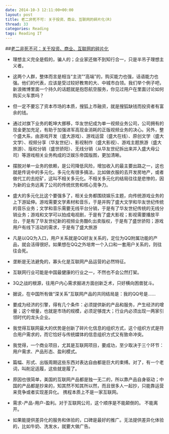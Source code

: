 ```yaml
---
date: 2014-10-3 12:11:00+00:00
layout: post
title: 老二非死不可: 关于投资、商业、互联网的碎片化(R)
thread: 33
categories: Reading
tags: Reading IT
---
```


##[老二非死不可：关于投资、商业、互联网的碎片化](http://www.duokan.com/book/43384)

- 理想主义完全是假的，骗人的；企业家还做不到知行合一，只是半吊子理想主义者。

- 这两个人群，整体而言是相当“主流”“高端”的，购买能力也强，话语能力也强。他们的代表，应该是受过较好教育的大、中城市白领。我们举个例子吧，新浪微博里面一个持久的话题就是抱怨航空服务，你见过用户在里面讨论如何购买火车票吗？

- 但一定不要忘了资本市场的本质，搜狐上市融资，就是搜狐缺钱而投资者有富余的钱。

- 通过对旗下业务的乾坤大挪移，华友世纪成为单一视频业务公司，公司拥有的现金更加充足，有助于加强进军高现金消耗的正版视频业务的决心。另外，整个盛大系，由游戏开发（盛大游戏）、游戏运营（盛大在线）、原创文学（盛大文学）、视频分享（华友世纪）、影视制作（盛大影视）、游戏主题旅游（盛大旅游）、版权分销（盛世骄阳）、无线分销（从华友世纪拆出来并入盛大母公司）等游戏相关业务构成的泛娱乐帝国版图，更加清晰。

- 摆脱对单一业务的依赖，是公司降低风险，增加收入的最主要出路之一，这也就是传说中的多元化。多元化有很多搞法，比如做衣服的去开发房地产，或者做代工的去挖矿，这叫不相关多元化。不相关多元化的结局往往是悲惨的，因为新的业务远离了公司的传统优势和核心竞争力。

- 盛大的多元化比这个要强多了，相关业务都围绕娱乐主题，向传统游戏业务的上下游延伸。游戏需要文学素材和音乐，于是并购了盛大文学和华友世纪传统的音乐业务；文学和音乐需要无线平台分销，于是有了华友世纪传统的无线分销业务；游戏和文学可以拍成电视剧，于是有了盛大影视；影视需要播放平台，于是有了华友世纪新的视频业务酷6;出卖版权，于是有了盛世骄阳；游戏用户有线下活动的需求，于是有了盛大旅游

- 凡是以QQ为入口，用户关系就是QQ好友关系的，定位为QQ附属功能的产品，就会活得很好。如果想在QQ之外培育一个入口和一套用户关系的，则往往会死。

- 垄断是无法避免的，寡头化是互联网产品运营的必然特征。

- 互联网行业可能是中国最健康的行业之一，不然也不会公然打架。

- 3Q之战的根源，往用户内心需求掘进方面创新乏术，只好横向困兽犹斗。

- 据说，在中国所有做“深关系”互联网产品的共同结局是：我的QQ号是……

- 要成为经济的引擎，得有几个条件：必须提供新的产品和服务，产生经济的增量；这个增量，也就是市场的规模，必须足够庞大；行业内必须出现一两家引领时代的龙头企业。

- 我觉得互联网最大的优势是创新了碎片化信息的组织方式，这个组织方式是符合用户需求的，而它恰好与传统媒体的信息组织方式又有致命冲突。

- 我觉得，一个商业项目，尤其是互联网项目，要成功，至少取决于三个环节：用户需求、产品形态、盈利模式。

- 篇幅、形式、出版周期这些东西对表达自由都是巨大的束缚。对了，有一个老词，叫削足适履，这些就是履了。

- 原因也很简单，美国的互联网产品都是独一无二的，所以靠产品自身驱动；中国的产品都是抄来的，知其然不知其所以然，而且很多人一起抄，只能靠运营来竞争或者实现差异化。 携程本质上不是一家互联网。

- 需求-产品-用户-盈利。对于互联网公司，这个顺序是不能颠倒的。 不能离开。

- 如果能提供差异化的服务和体验的，口碑是最好的推广。无法提供差异化体验的，比如牛奶、洗发水，就要大做广告。
